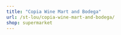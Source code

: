 ```yaml
---
title: "Copia Wine Mart and Bodega"
url: /st-lou/copia-wine-mart-and-bodega/
shop: supermarket
---
```

